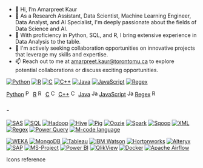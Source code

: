 - 👋 Hi, I’m Amarpreet Kaur
- 👀 As a Research Assistant, Data Scientist, Machine Learning Engineer, Data Analyst, and AI Specialist, I'm deeply passionate about the fields of Data Science and AI.
- 🌱 With proficiency in Python, SQL, and R, I bring extensive experience in Data Analysis to the table.
- 💞️  I'm actively seeking collaboration opportunities on innovative projects that leverage my skills and expertise.
- 📫  Reach out to me at amarpreet.kaur@torontomu.ca to explore potential collaborations or discuss exciting opportunities.

[![Python](https://skillicons.dev/icons?i=python)](https://www.python.org)
[![R](https://skillicons.dev/icons?i=r)](https://www.r-project.org)
[![C](https://skillicons.dev/icons?i=c)](https://www.iso.org/standard/74528.html)
[![C++](https://skillicons.dev/icons?i=cpp)](https://isocpp.org)
[![Java](https://skillicons.dev/icons?i=java)](https://www.oracle.com/java)
[![JavaScript](https://skillicons.dev/icons?i=javascript)](https://developer.mozilla.org/en-US/docs/Web/JavaScript)
[![Regex](https://skillicons.dev/icons?i=regex)](https://www.regular-expressions.info)

[Python](https://www.python.org) <img src="https://img.icons8.com/color/48/000000/python.png" alt="Python Icon" width="16" height="16">
[R](https://www.r-project.org) <img src="https://img.icons8.com/color/48/000000/r-programming-language.png" alt="R Icon" width="16" height="16">
[C](https://www.iso.org/standard/74528.html) <img src="https://img.icons8.com/color/48/000000/c-programming.png" alt="C Icon" width="16" height="16">
[C++](https://isocpp.org) <img src="https://img.icons8.com/color/48/000000/c-plus-plus-logo.png" alt="C++ Icon" width="16" height="16">
[Java](https://www.oracle.com/java) <img src="https://img.icons8.com/color/48/000000/java-coffee-cup-logo.png" alt="Java Icon" width="16" height="16">
[JavaScript](https://developer.mozilla.org/en-US/docs/Web/JavaScript) <img src="https://img.icons8.com/color/48/000000/javascript.png" alt="JavaScript Icon" width="16" height="16">
[Regex](https://www.regular-expressions.info) <img src="https://img.icons8.com/ios/50/000000/search--v1.png" alt="Regex Icon" width="16" height="16">

### -

[![SAS](https://img.shields.io/badge/-SAS-CA2129?style=flat-square&logo=SAS&logoColor=white)](https://www.sas.com)
[![SQL](https://img.shields.io/badge/-SQL-336791?style=flat-square&logo=postgresql&logoColor=white)](https://www.postgresql.org)
[![Hadoop](https://img.shields.io/badge/-Hadoop-66CCFF?style=flat-square&logo=ApacheHadoop&logoColor=white)](https://hadoop.apache.org)
[![Hive](https://img.shields.io/badge/-Hive-FDEE21?style=flat-square&logo=ApacheHive&logoColor=black)](https://hive.apache.org)
[![Pig](https://img.shields.io/badge/-Pig-F0AD4E?style=flat-square&logo=ApachePig&logoColor=white)](https://pig.apache.org)
[![Oozie](https://img.shields.io/badge/-Oozie-0066b3?style=flat-square)](https://oozie.apache.org)
[![Spark](https://img.shields.io/badge/-Spark-E25A1C?style=flat-square&logo=ApacheSpark&logoColor=white)](https://spark.apache.org)
[![Sqoop](https://img.shields.io/badge/-Sqoop-72147E?style=flat-square)](https://sqoop.apache.org)
[![XML](https://img.shields.io/badge/-XML-007ACC?style=flat-square)](https://www.w3.org/XML)
[![Regex](https://img.shields.io/badge/-Regex-FFDD0D?style=flat-square&logo=JSFiddle&logoColor=black)](https://www.regular-expressions.info)
[![Power Query](https://img.shields.io/badge/-Power_Query-217346?style=flat-square)](https://powerquery.microsoft.com)
[![M-code language](https://img.shields.io/badge/-M_code-6504B5?style=flat-square)](https://docs.microsoft.com/en-us/powerquery-m/power-query-m-reference)


[![WEKA](https://img.shields.io/badge/-WEKA-000000?style=flat-square)](https://www.cs.waikato.ac.nz/ml/weka/)
[![MongoDB](https://img.shields.io/badge/-MongoDB-47A248?style=flat-square&logo=MongoDB&logoColor=white)](https://www.mongodb.com)
[![Tableau](https://img.shields.io/badge/-Tableau-E97627?style=flat-square&logo=Tableau&logoColor=white)](https://www.tableau.com)
[![IBM Watson](https://img.shields.io/badge/-IBM%20Watson-BE95FF?style=flat-square)](https://www.ibm.com/watson)
[![Hortonworks](https://img.shields.io/badge/-Hortonworks-FE7A16?style=flat-square&logo=ApacheHive&logoColor=white)](https://cloudera.com/about/hortonworks.html)
[![Alteryx](https://img.shields.io/badge/-Alteryx-84BEE9?style=flat-square)](https://www.alteryx.com)
[![SAP](https://img.shields.io/badge/-SAP-0FAAFF?style=flat-square&logo=SAP&logoColor=white)](https://www.sap.com)
[![MS-Project](https://img.shields.io/badge/-MS%20Project-217346?style=flat-square)](https://www.microsoft.com/en-us/microsoft-365/project/project-management-software)
[![Power BI](https://img.shields.io/badge/-Power%20BI-F2C811?style=flat-square&logo=PowerBI&logoColor=white)](https://powerbi.microsoft.com)
[![QlikView](https://img.shields.io/badge/-QlikView-FF4C4C?style=flat-square)](https://www.qlik.com/us/products/qlikview)
[![Docker](https://img.shields.io/badge/-Docker-2496ED?style=flat-square&logo=Docker&logoColor=white)](https://www.docker.com)
[![Apache Airflow](https://img.shields.io/badge/-Apache%20Airflow-017CEE?style=flat-square&logo=ApacheAirflow&logoColor=white)](https://airflow.apache.org)







Icons reference 



